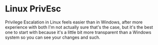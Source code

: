 # Linux PrivEsc

Privilege Escalation in Linux feels easier than in Windows, after more experience with both I'm not actually sure that's the case, but it's the best one to start with because it's a little bit more transparent than a Windows system so you can see your changes and such.



